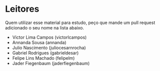 # Leitores

Quem utilizar esse material para estudo, peço que mande um pull request adicionado o seu nome na lista abaixo.
- Victor Lima Campos (victorlcampos)
- Annanda Sousa (annanda)
- Julio Nascimento (juliocesarnrocha)
- Gabriel Rodrigues (gabrieldesar)
- Felipe Lins Machado (felipelm)
- Jader Fiegenbaum (jaderfiegenbaum)
